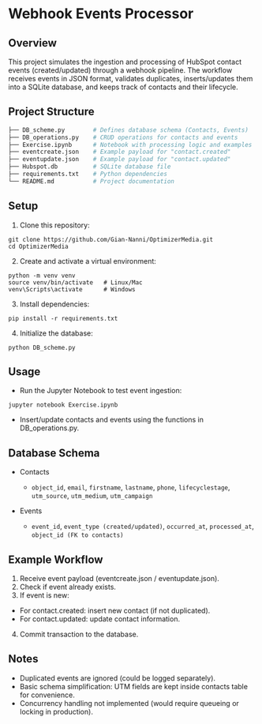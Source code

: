 # Webhook Events Processor
## Overview

This project simulates the ingestion and processing of HubSpot contact events (created/updated) through a webhook pipeline.
The workflow receives events in JSON format, validates duplicates, inserts/updates them into a SQLite database, and keeps track of contacts and their lifecycle.

## Project Structure
``` bash
├── DB_scheme.py        # Defines database schema (Contacts, Events)
├── DB_operations.py    # CRUD operations for contacts and events
├── Exercise.ipynb      # Notebook with processing logic and examples
├── eventcreate.json    # Example payload for "contact.created"
├── eventupdate.json    # Example payload for "contact.updated"
├── Hubspot.db          # SQLite database file
├── requirements.txt    # Python dependencies
└── README.md           # Project documentation
```

## Setup

1. Clone this repository:
```
git clone https://github.com/Gian-Nanni/OptimizerMedia.git
cd OptimizerMedia
```
2. Create and activate a virtual environment:
```
python -m venv venv
source venv/bin/activate   # Linux/Mac
venv\Scripts\activate      # Windows
```
3. Install dependencies:
```
pip install -r requirements.txt
```
4. Initialize the database:
```
python DB_scheme.py
```

## Usage
- Run the Jupyter Notebook to test event ingestion:
```
jupyter notebook Exercise.ipynb
```
- Insert/update contacts and events using the functions in DB_operations.py.

## Database Schema

- Contacts
  
  - `object_id`, `email`, `firstname`, `lastname`, `phone`, `lifecyclestage`, `utm_source`, `utm_medium`, `utm_campaign`

- Events
  - `event_id`, `event_type (created/updated)`, `occurred_at`, `processed_at`, `object_id (FK to contacts)`

## Example Workflow
1. Receive event payload (eventcreate.json / eventupdate.json).
2. Check if event already exists.
3. If event is new:
  - For contact.created: insert new contact (if not duplicated).
  - For contact.updated: update contact information.
4. Commit transaction to the database.

## Notes

- Duplicated events are ignored (could be logged separately).
- Basic schema simplification: UTM fields are kept inside contacts table for convenience.
- Concurrency handling not implemented (would require queueing or locking in production).
